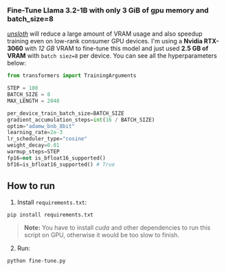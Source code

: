 ### Fine-Tune Llama 3.2-1B with only 3 GiB of gpu memory and batch_size=8

[*unsloth*](https://github.com/unslothai/unsloth) will reduce a large amount of VRAM usage and also speedup training even on low-rank consumer GPU devices. I'm using a **Nvidia RTX-3060** with *12 GB* VRAM to fine-tune this model and just used **2.5 GB of VRAM** with `batch siez=8` per device. You can see all the hyperparameters below:

```python 
from transformers import TrainingArguments

STEP = 100
BATCH_SIZE = 8
MAX_LENGTH = 2048

per_device_train_batch_size=BATCH_SIZE
gradient_accumulation_steps=int(16 / BATCH_SIZE)
optim="adamw_bnb_8bit"
learning_rate=2e-3
lr_scheduler_type="cosine"
weight_decay=0.01
warmup_steps=STEP
fp16=not is_bfloat16_supported()
bf16=is_bfloat16_supported() # True
```

## How to run

1. Install `requirements.txt`:
```
pip install requirements.txt
```
> **Note:** You have to install *cuda* and other dependencies to run this script on GPU, otherwise it would be too slow to finish.

2. Run:
```
python fine-tune.py
```